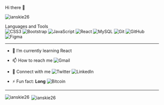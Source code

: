 Hi there 👋

<!--
**ianskie26/ianskie26** is a ✨ _special_ ✨ repository because its `README.md` (this file) appears on your GitHub profile.

Here are some ideas to get you started:

- 🔭 I’m currently working on ...
- 🌱 I’m currently learning ...
- 👯 I’m looking to collaborate on ...
- 🤔 I’m looking for help with ...
- 💬 Ask me about ...
- 📫 How to reach me: ...
- 😄 Pronouns: ...
- ⚡ Fun fact: ...
-->

<p align="left"> <img src="https://komarev.com/ghpvc/?username=ianskie26&label=Profile%20views&color=0a0a0a&style=flat" alt="ianskie26" /> </p>

Languages and Tools<br>
  ![CSS3](https://img.shields.io/badge/css3-%231572B6.svg?style=for-the-badge&logo=css3&logoColor=white)
  ![Bootstrap](https://img.shields.io/badge/bootstrap-%23563D7C.svg?style=for-the-badge&logo=bootstrap&logoColor=white)
  ![JavaScript](https://img.shields.io/badge/javascript-%23323330.svg?style=for-the-badge&logo=javascript&logoColor=%23F7DF1E)
  ![React](https://img.shields.io/badge/react-%2320232a.svg?style=for-the-badge&logo=react&logoColor=%2361DAFB)
  ![MySQL](https://img.shields.io/badge/mysql-%2300f.svg?style=for-the-badge&logo=mysql&logoColor=white)
  ![Git](https://img.shields.io/badge/git-%23F05033.svg?style=for-the-badge&logo=git&logoColor=white)
  ![GitHub](https://img.shields.io/badge/github-%23121011.svg?style=for-the-badge&logo=github&logoColor=white)
  ![Figma](https://img.shields.io/badge/figma-%23F24E1E.svg?style=for-the-badge&logo=figma&logoColor=white)
  
 <hr>
 
- 🌱 I’m currently learning React
 
 - 📫 How to reach me ![Gmail](https://img.shields.io/badge/Gmail-D14836?style=for-the-badge&logo=gmail&logoColor=white)
 
 - 👯 Connect with me ![Twitter](https://img.shields.io/badge/Twitter-%231DA1F2.svg?style=for-the-badge&logo=Twitter&logoColor=white) ![LinkedIn](https://img.shields.io/badge/linkedin-%230077B5.svg?style=for-the-badge&logo=linkedin&logoColor=white)
 
 - ⚡ Fun fact: **Long** ![Bitcoin](https://img.shields.io/badge/Bitcoin-000?style=for-the-badge&logo=bitcoin&logoColor=white)

<hr>
<p><img align="left" src="https://github-readme-stats.vercel.app/api/top-langs?username=ianskie26&show_icons=true&locale=en&layout=compact" alt="ianskie26" /></p>

<p>&nbsp;<img align="center" src="https://github-readme-stats.vercel.app/api?username=ianskie26&show_icons=true&locale=en" alt="ianskie26" /></p>
   
